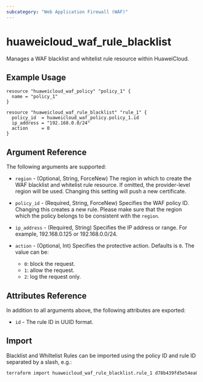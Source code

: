 ```yaml
---
subcategory: "Web Application Firewall (WAF)"
---
```


# huaweicloud_waf_rule_blacklist

Manages a WAF blacklist and whitelist rule resource within HuaweiCloud.

## Example Usage

```hcl
resource "huaweicloud_waf_policy" "policy_1" {
  name = "policy_1"
}

resource "huaweicloud_waf_rule_blacklist" "rule_1" {
  policy_id  = huaweicloud_waf_policy.policy_1.id
  ip_address = "192.168.0.0/24"
  action     = 0
}
```

## Argument Reference

The following arguments are supported:
* `region` - (Optional, String, ForceNew) The region in which to create the WAF blacklist and whitelist rule resource.
  If omitted, the provider-level region will be used. Changing this setting will push a new certificate.
  
* `policy_id` - (Required, String, ForceNew) Specifies the WAF policy ID. Changing this creates a new rule.
  Please make sure that the region which the policy belongs to be consistent with the `region`.

* `ip_address` - (Required, String) Specifies the IP address or range. For example, 192.168.0.125 or 192.168.0.0/24.

* `action` - (Optional, Int) Specifies the protective action. Defaults is `0`.
  The value can be:
  + `0`: block the request.
  + `1`: allow the request.
  + `2`: log the request only.

## Attributes Reference

In addition to all arguments above, the following attributes are exported:

* `id` - The rule ID in UUID format.

## Import

Blacklist and Whiltelist Rules can be imported using the policy ID and rule ID separated by a slash, e.g.:

```sh
terraform import huaweicloud_waf_rule_blacklist.rule_1 d78b439fd5e54ea08886e5f63ee7b3f5/ac01a092d50e4e6ba3cd622c1128ba2c
```
